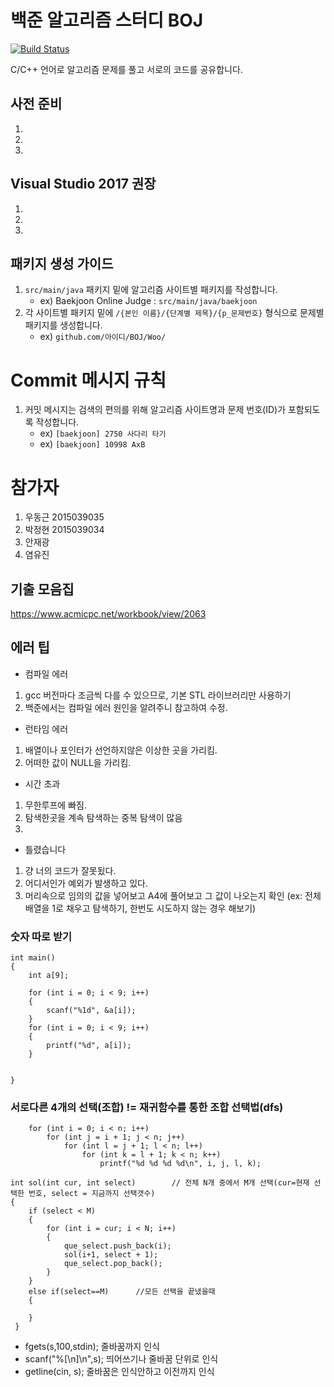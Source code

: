 # 백준 알고리즘 스터디 BOJ 
[![Build Status](https://travis-ci.org/y3s-study/algorithm-java.svg?branch=master)](https://travis-ci.org/y3s-study/algorithm-java)


C/C++ 언어로 알고리즘 문제를 풀고 서로의 코드를 공유합니다. 



## 사전 준비
1. 
2. 
3. 

## Visual Studio 2017 권장
1. 
2. 
3. 

## 패키지 생성 가이드
1. `src/main/java` 패키지 밑에 알고리즘 사이트별 패키지를 작성합니다.
    - ex) Baekjoon Online Judge : `src/main/java/baekjoon`
2. 각 사이트별 패키지 밑에 `/{본인 이름}/{단계별 제목}/{p_문제번호}` 형식으로 문제별 패키지를 생성합니다.
    - ex) `github.com/아이디/BOJ/Woo/`
    

# Commit 메시지 규칙

1. 커밋 메시지는 검색의 편의를 위해 알고리즘 사이트명과 문제 번호(ID)가 포함되도록 작성합니다.
    - ex) `[baekjoon] 2750 사다리 타기`
    - ex) `[baekjoon] 10998 AxB`


# 참가자
1. 우동근 2015039035 
2. 박정현 2015039034 
3. 안재광 
4. 염유진 




## 기출 모음집

https://www.acmicpc.net/workbook/view/2063




## 에러 팁

- 컴파일 에러
1. gcc 버전마다 조금씩 다를 수 있으므로, 기본 STL 라이브러리만 사용하기
2. 백준에서는 컴파일 에러 원인을 알려주니 참고하여 수정.

- 런타임 에러
1. 배열이나 포인터가 선언하지않은 이상한 곳을 가리킴.
2. 어떠한 값이 NULL을 가리킴.


- 시간 초과
1. 무한루프에 빠짐.
2. 탐색한곳을 계속 탐색하는 중복 탐색이 많음
3. 

- 틀렸습니다
1. 걍 너의 코드가 잘못됬다.
2. 어디서인가 예외가 발생하고 있다.
3. 머리속으로 임의의 값을 넣어보고 A4에 풀어보고 그 값이 나오는지 확인 
(ex: 전체 배열을 1로 채우고 탐색하기, 한번도 시도하지 않는 경우 해보기)

### 숫자 따로 받기
```
int main()
{
	int a[9];

	for (int i = 0; i < 9; i++)
	{
		scanf("%1d", &a[i]);
	}
	for (int i = 0; i < 9; i++)
	{
		printf("%d", a[i]);
	}


}
```

### 서로다른 4개의 선택(조합) != 재귀함수를 통한 조합 선택법(dfs)
```
	for (int i = 0; i < n; i++)
		for (int j = i + 1; j < n; j++)
			for (int l = j + 1; l < n; l++)
				for (int k = l + 1; k < n; k++)
					printf("%d %d %d %d\n", i, j, l, k);
```

```
int sol(int cur, int select) 		// 전체 N개 중에서 M개 선택(cur=현재 선택한 번호, select = 지금까지 선택갯수)
{
	if (select < M) 
	{
		for (int i = cur; i < N; i++)
		{
			que_select.push_back(i);
			sol(i+1, select + 1);
			que_select.pop_back();
		}
	}
	else if(select==M)		//모든 선택을 끝냈을때
	{
	
	}
 }
```

	
- fgets(s,100,stdin);   줄바꿈까지 인식
- scanf("%[\n]\n",s);   띄어쓰기나 줄바꿈 단위로 인식
- getline(cin, s);      줄바꿈은 인식안하고 이전까지 인식
```
